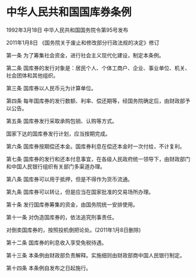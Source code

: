 # 中华人民共和国国库券条例

1992年3月18日 中华人民共和国国务院令第95号发布

2011年1月8日 《国务院关于废止和修改部分行政法规的决定》修订

<!-- INFO END -->

第一条 为了筹集社会资金，进行社会主义现代化建设，制定本条例。

第二条 国库券的发行对象是：居民个人、个体工商户、企业、事业单位、机关、社会团体和其他组织。

第三条 国库券以人民币元为计算单位。

第四条 每年国库券的发行数额、利率、偿还期等，经国务院确定后，由财政部予以公告。

第五条 国库券发行采取承购包销、认购等方式。

国家下达的国库券发行计划，应当按期完成。

第六条 国库券按期偿还本金。国库券利息在偿还本金时一次付给，不计复利。

第七条 国库券的发行和还本付息事宜，在各级人民政府统一领导下，由财政部门和中国人民银行组织有关部门多渠道办理。

第八条 国库券可以用于抵押，但是不得作为货币流通。

第九条 国库券可以转让，但是应当在国家批准的交易场所办理。

第十条 发行国库券筹集的资金，由国务院统一安排使用。

第十一条 对伪造国库券的，依法追究刑事责任。

对倒卖国库券的，按照投机倒把论处。(2011年1月8日删除)

第十二条 国库券的利息收入享受免税待遇。

第十三条 本条例由财政部负责解释。实施细则由财政部商中国人民银行制定。

第十四条 本条例自发布之日起施行。

